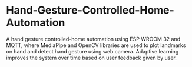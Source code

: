 # Hand-Gesture-Controlled-Home-Automation
A hand gesture controlled-home automation using ESP WROOM 32 and MQTT, where MediaPipe and OpenCV libraries are used to plot landmarks on hand and detect hand gesture using web camera. Adaptive learning improves the system over time based on user feedback given by user.
